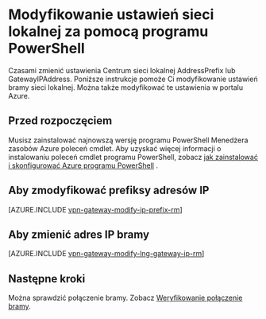 <properties
   pageTitle="Modyfikowanie prefiksy adresów IP bramy sieci lokalnej i IP bramy | Microsoft Azure"
   description="W tym artykule przeprowadzi Cię przez zmianę prefiksy adresów IP dla swojej sieci lokalnej bramy"
   services="vpn-gateway"
   documentationCenter="na"
   authors="cherylmc"
   manager="carmonm"
   editor=""
   tags="azure-resource-manager"/>

<tags
   ms.service="vpn-gateway"
   ms.devlang="na"
   ms.topic="article"
   ms.tgt_pltfrm="na"
   ms.workload="infrastructure-services"
   ms.date="08/08/2016"
   ms.author="cherylmc"/>

# <a name="modify-local-network-gateway-settings-using-powershell"></a>Modyfikowanie ustawień sieci lokalnej za pomocą programu PowerShell

Czasami zmienić ustawienia Centrum sieci lokalnej AddressPrefix lub GatewayIPAddress. Poniższe instrukcje pomoże Ci modyfikowanie ustawień bramy sieci lokalnej. Można także modyfikować te ustawienia w portalu Azure.

## <a name="before-you-begin"></a>Przed rozpoczęciem
    
Musisz zainstalować najnowszą wersję programu PowerShell Menedżera zasobów Azure poleceń cmdlet. Aby uzyskać więcej informacji o instalowaniu poleceń cmdlet programu PowerShell, zobacz [jak zainstalować i skonfigurować Azure programu PowerShell](../powershell-install-configure.md) .

## <a name="to-modify-ip-address-prefixes"></a>Aby zmodyfikować prefiksy adresów IP

[AZURE.INCLUDE [vpn-gateway-modify-ip-prefix-rm](../../includes/vpn-gateway-modify-ip-prefix-rm-include.md)]

## <a name="to-modify-the-gateway-ip-address"></a>Aby zmienić adres IP bramy

[AZURE.INCLUDE [vpn-gateway-modify-lng-gateway-ip-rm](../../includes/vpn-gateway-modify-lng-gateway-ip-rm-include.md)]

## <a name="next-steps"></a>Następne kroki

Można sprawdzić połączenie bramy. Zobacz [Weryfikowanie połączenie bramy](vpn-gateway-verify-connection-resource-manager.md).

